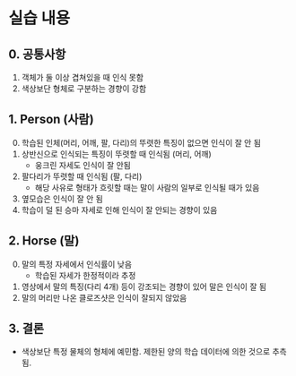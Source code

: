 # 실습 내용

## 0. 공통사항
1. 객체가 둘 이상 겹쳐있을 때 인식 못함
2. 색상보단 형체로 구분하는 경향이 강함

## 1. Person (사람)
0. 학습된 인체(머리, 어깨, 팔, 다리)의 뚜렷한 특징이 없으면 인식이 잘 안 됨
1. 상반신으로 인식되는 특징이 뚜렷할 때 인식됨 (머리, 어깨)
    - 웅크린 자세도 인식이 잘 안됨
2. 팔다리가 뚜렷할 때 인식됨 (팔, 다리)
    - 해당 사유로 형태가 흐릿할 때는 말이 사람의 일부로 인식될 때가 있음
3. 옆모습은 인식이 잘 안 됨
4. 학습이 덜 된 승마 자세로 인해 인식이 잘 안되는 경향이 있음

## 2. Horse (말)
0. 말의 특정 자세에서 인식률이 낮음
    - 학습된 자세가 한정적이라 추정
1. 영상에서 말의 특징(다리 4개) 등이 강조되는 경향이 있어 말은 인식이 잘 됨
2. 말의 머리만 나온 클로즈샷은 인식이 잘되지 않았음

## 3. 결론
- 색상보단 특정 물체의 형체에 예민함. 제한된 양의 학습 데이터에 의한 것으로 추측됨.